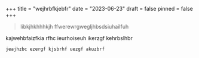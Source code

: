 +++
title = "wejhrbfkjebfr"
date = "2023-06-23"
draft = false
pinned = false
+++
> libkjhkhhhkjh ffwerewrgwegljhbsdsiuhailfuh 

kajwehbfaizfkia rfhc ieurhoiseuh ikerzgf kehrbslhbr

`jeajhzbc ezergf kjsbrhf uezgf akuzbrf `